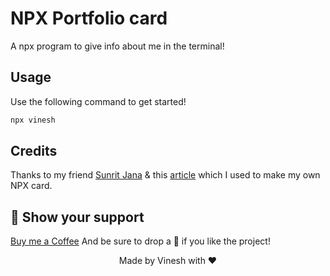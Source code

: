 # NPX Portfolio card

A npx program to give info about me in the terminal!
## Usage

Use the following command to get started!

```sh
npx vinesh
```

## Credits
Thanks to my friend [Sunrit Jana](https://github.com/janaSunrise) & this [article](https://dev.to/harshhhdev/creating-a-npx-introduction-card-782) which I used to make my own NPX card.

## 🙌 Show your support
[Buy me a Coffee](https://www.buymeacoffee.com/vinesh)
And be sure to drop a 🌟 if you like the project!
<div align="center">Made by Vinesh with ❤</div>
